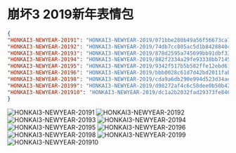 # 崩坏3 2019新年表情包

```json
{
"HONKAI3-NEWYEAR-20191": "HONKAI3-NEWYEAR-2019/071bbe280b49a56f56673ca77a184c1a291e9afc.gif",
"HONKAI3-NEWYEAR-20192": "HONKAI3-NEWYEAR-2019/74db7cc805ac5d1b84288404e94dbe326d28b9e5.jpg",
"HONKAI3-NEWYEAR-20193": "HONKAI3-NEWYEAR-2019/878d2595a745699bb91dbf33cb42ae5b59bfd7b8.jpg",
"HONKAI3-NEWYEAR-20194": "HONKAI3-NEWYEAR-2019/882f2334a29fe93338bb71457eff4d897f5616d9.jpg",
"HONKAI3-NEWYEAR-20195": "HONKAI3-NEWYEAR-2019/9342f517b5b582ffe12ebd615110c1bf35356a30.gif",
"HONKAI3-NEWYEAR-20196": "HONKAI3-NEWYEAR-2019/bbb0028c61d7d42bd2011fabb3f9cc484ddef25e.gif",
"HONKAI3-NEWYEAR-20198": "HONKAI3-NEWYEAR-2019/cda9a6db290e994d523d34ae870fa809b9ba918c.gif",
"HONKAI3-NEWYEAR-20199": "HONKAI3-NEWYEAR-2019/d98272af4c6c58dee0b50b42c58a5a65acfa6788.gif",
"HONKAI3-NEWYEAR-201910": "HONKAI3-NEWYEAR-2019/dc1a2b2032fad29373fe8460d4ad89ca848355a9.jpg"
}
```

![HONKAI3-NEWYEAR-20191](https://valinecdn.bili33.top/HONKAI3-NEWYEAR-2019/071bbe280b49a56f56673ca77a184c1a291e9afc.gif)
![HONKAI3-NEWYEAR-20192](https://valinecdn.bili33.top/HONKAI3-NEWYEAR-2019/74db7cc805ac5d1b84288404e94dbe326d28b9e5.jpg)
![HONKAI3-NEWYEAR-20193](https://valinecdn.bili33.top/HONKAI3-NEWYEAR-2019/878d2595a745699bb91dbf33cb42ae5b59bfd7b8.jpg)
![HONKAI3-NEWYEAR-20194](https://valinecdn.bili33.top/HONKAI3-NEWYEAR-2019/882f2334a29fe93338bb71457eff4d897f5616d9.jpg)
![HONKAI3-NEWYEAR-20195](https://valinecdn.bili33.top/HONKAI3-NEWYEAR-2019/9342f517b5b582ffe12ebd615110c1bf35356a30.gif)
![HONKAI3-NEWYEAR-20196](https://valinecdn.bili33.top/HONKAI3-NEWYEAR-2019/bbb0028c61d7d42bd2011fabb3f9cc484ddef25e.gif)
![HONKAI3-NEWYEAR-20198](https://valinecdn.bili33.top/HONKAI3-NEWYEAR-2019/cda9a6db290e994d523d34ae870fa809b9ba918c.gif)
![HONKAI3-NEWYEAR-20199](https://valinecdn.bili33.top/HONKAI3-NEWYEAR-2019/d98272af4c6c58dee0b50b42c58a5a65acfa6788.gif)
![HONKAI3-NEWYEAR-201910](https://valinecdn.bili33.top/HONKAI3-NEWYEAR-2019/dc1a2b2032fad29373fe8460d4ad89ca848355a9.jpg)